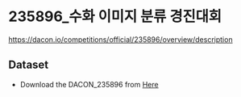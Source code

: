 # 235896_수화 이미지 분류 경진대회
https://dacon.io/competitions/official/235896/overview/description


## Dataset
* Download the DACON_235896 from [Here](https://drive.google.com/file/d/16r_EpYQT3W5zew2T511q4DGqbLL5cXIB/view)

